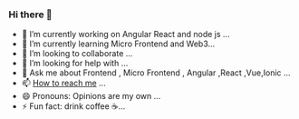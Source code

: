 ### Hi there 👋

<!--
**waqargpgc/waqargpgc** is a ✨ _special_ ✨ repository because its `README.md` (this file) appears on your GitHub profile.-->


- 🔭 I’m currently working on Angular React and node js ...
- 🌱 I’m currently learning Micro Frontend and Web3...
- 👯 I’m looking to collaborate ...
- 🤔 I’m looking for help with ...
- 💬 Ask me about Frontend , Micro Frontend , Angular ,React ,Vue,Ionic ...
- 📫 [How to reach me](https://www.flowcode.com/page/waqar-ahmad) ...
- 😄 Pronouns: Opinions are my own ...
- ⚡ Fun fact: drink coffee ☕...

